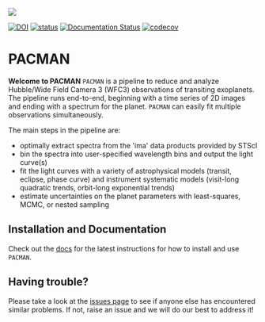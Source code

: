 ![](https://github.com/sebastian-zieba/PACMAN/blob/master/docs/source/media/Pacman_V2.gif)

[![DOI](https://zenodo.org/badge/278655981.svg)](https://zenodo.org/badge/latestdoi/278655981)
[![status](https://joss.theoj.org/papers/73b451e3272d57cc63d1be78c097ec4d/status.svg)](https://joss.theoj.org/papers/73b451e3272d57cc63d1be78c097ec4d)
[![Documentation Status](https://readthedocs.org/projects/pacmandocs/badge/?version=latest)](https://pacmandocs.readthedocs.io/en/latest/?badge=latest)
[![codecov](https://codecov.io/gh/sebastian-zieba/PACMAN/branch/master/graph/badge.svg?token=YGPOSJSH5Z)](https://codecov.io/gh/sebastian-zieba/PACMAN)


# PACMAN

**Welcome to PACMAN**
``PACMAN`` is a pipeline to reduce and analyze Hubble/Wide Field Camera 3 (WFC3) observations of transiting exoplanets. The pipeline runs end-to-end, beginning with a time series of 2D images and ending with a spectrum for the planet. ``PACMAN`` can easily fit multiple observations simultaneously.
                                                                                
The main steps in the pipeline are:                                             
                                                                                
- optimally extract spectra from the 'ima' data products provided by STScI      
- bin the spectra into user-specified wavelength bins and output the light curve(s)
- fit the light curves with a variety of astrophysical models (transit, eclipse, phase curve) and instrument systematic models (visit-long quadratic trends, orbit-long exponential trends)
- estimate uncertainties on the planet parameters with least-squares, MCMC, or nested sampling
                                                                                

## Installation and Documentation

Check out the [docs](https://pacmandocs.readthedocs.io/en/latest/) for the latest instructions for how to install and use ``PACMAN``.


## Having trouble?

Please take a look at the [issues page](https://github.com/sebastian-zieba/PACMAN/issues) to see if anyone else has encountered similar problems. If not, raise an issue and we will do our best to address it!
